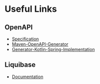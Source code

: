 # Useful Links

## OpenAPI
* [Specification](https://swagger.io/docs/specification/about/)
* [Maven-OpenAPI-Generator](https://github.com/OpenAPITools/openapi-generator/tree/master/modules/openapi-generator-maven-plugin)
* [Generator-Kotlin-Spring-Implementation](https://openapi-generator.tech/docs/generators/kotlin-spring/)

## Liquibase
* [Documentation](https://docs.liquibase.com/start/home.html)